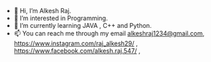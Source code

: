 - 👋 Hi, I’m Alkesh Raj.
- 👀 I’m interested in Programming.
- 🌱 I’m currently learning JAVA , C++ and Python.
- 📫 You can reach me through my email alkeshraj1234@gmail.com, https://www.instagram.com/raj_alkesh29/ , https://www.facebook.com/alkesh.raj.547/ , 

<!---
Alkeshraj1234/Alkeshraj1234 is a ✨ special ✨ repository because its `README.md` (this file) appears on your GitHub profile.
You can click the Preview link to take a look at your changes.
--->
